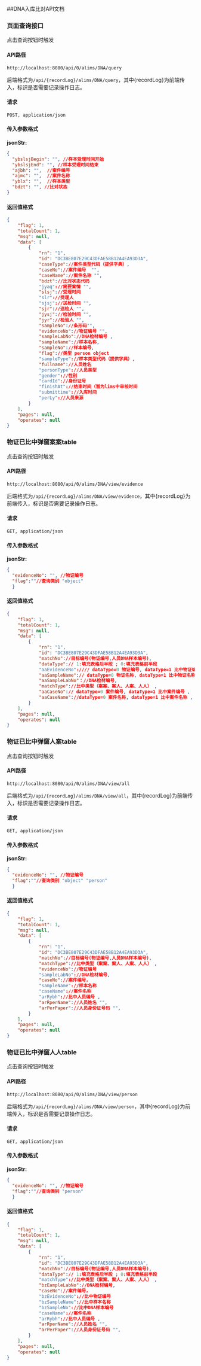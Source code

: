 ##DNA入库比对API文档

### 页面查询接口

点击查询按钮时触发

#### API路径

```http
http://localhost:8080/api/0/alims/DNA/query
```

后端格式为`/api/{recordLog}/alims/DNA/query`，其中{recordLog}为前端传入，标识是否需要记录操作日志。

#### 请求

```
POST, application/json
```

#### 传入参数格式
**jsonStr:**
```json
{
  "ybslsjBegin": "", //样本受理时间开始
  "ybslsjEnd": "", //样本受理时间结束
  "ajbh": "",  //案件编号
  "ajmc": "",  //案件名称
  "yblx": "",  //样本类型
  "bdzt": "", //比对状态
}
```

#### 返回值格式

```json
{
    "flag": 1,
    "totalCount": 1,
    "msg": null,
    "data": [
		{
			"rn": "1",
			"id": "DC3BE807E29C43DFAE58B12A4EA93D3A",
			"caseType"://案件类型代码（提供字典）,
			"caseNo"://案件编号  "",
			"caseName"://案件名称 "",
            "bdzt"://比对状态代码
            "jyaq"://简要案情 "",
            "slsj"://受理时间
            "slr"://受理人
			"sjsj"://送检时间 "",
			"sjr"://送检人 "",
			"jysj"://检验时间 "",
			"jyr"://检验人 "",
			"sampleNo"://条形码"",
			"evidenceNo"://物证编号 "",
			"sampleLabNo"://DNA检材编号 ,
			"sampleName"://样本名称,
			"sampleNo"://样本编号,
			"flag"://类型 person object
			"sampleType"://样本类型代码（提供字典）,
			"fullname"://人员姓名
			"personType"://人员类型
			"gender"://性别
			"cardId"://身份证号
			"finishAt"://结束时间（暂为lims中审核时间
			"submittime"://入库时间
			"perLy"://人员来源
		}
    ],
    "pages": null,
    "operates": null
}
```


### 物证已比中弹窗案案table

点击查询按钮时触发

#### API路径

```http
http://localhost:8080/api/0/alims/DNA/view/evidence
```

后端格式为`/api/{recordLog}/alims/DNA/view/evidence`，其中{recordLog}为前端传入，标识是否需要记录操作日志。

#### 请求

```
GET, application/json
```

#### 传入参数格式
**jsonStr:**
```json
{
  "evidenceNo": "", //物证编号
  "flag":""//查询类别 "object"
  }
```

#### 返回值格式

```json
{
    "flag": 1,
    "totalCount": 1,
    "msg": null,
    "data": [
		{
			"rn": "1",
			"id": "DC3BE807E29C43DFAE58B12A4EA93D3A",
			"matchNo"://目标编号(物证编号,人员DNA样本编号),
			"dataType":// 1:填充表格后半段 ; 0:填充表格前半段
			"aaEvidenceNo"://// dataType=0 物证编号, dataType=1 比中物证编号 ,
			"aaSampleName":// dataType=0 物证名称, dataType=1 比中物证名称 ,
			"aaSampleLabNo"：//DNA检材编号,
            "matchType"://比中类型（案案、案人、人案、人人） ,
			"aaCaseNo":// dataType=0 案件编号, dataType=1 比中案件编号 ,
			"aaCaseName"://dataType=0 案件名称, dataType=1 比中案件名称 ,
		}
    ],
    "pages": null,
    "operates": null
}
```

### 物证已比中弹窗人案table

点击查询按钮时触发

#### API路径

```http
http://localhost:8080/api/0/alims/DNA/view/all
```

后端格式为`/api/{recordLog}/alims/DNA/view/all`，其中{recordLog}为前端传入，标识是否需要记录操作日志。

#### 请求

```
GET, application/json
```

#### 传入参数格式
**jsonStr:**
```json
{
  "evidenceNo": "", //物证编号
  "flag":""//查询类别 "object" "person"
  }
```

#### 返回值格式

```json
{
    "flag": 1,
    "totalCount": 1,
    "msg": null,
    "data": [
		{
			"rn": "1",
			"id": "DC3BE807E29C43DFAE58B12A4EA93D3A",
			"matchNo"://目标编号(物证编号,人员DNA样本编号),
			"matchType"://比中类型（案案、案人、人案、人人） ,
			"evidenceNo"://物证编号
			"sampleLabNo"://DNA检材编号,
            "caseNo"://案件编号，
            "sampleName"://样本名称
            "caseName"://案件名称
			"arRybh"://比中人员编号 ,
			"arRperName"://人员姓名 "",
			"arPerPaper"://人员身份证号码 "",
		}
    ],
    "pages": null,
    "operates": null
}
````

### 物证已比中弹窗人人table

点击查询按钮时触发

#### API路径

```http
http://localhost:8080/api/0/alims/DNA/view/person
```

后端格式为`/api/{recordLog}/alims/DNA/view/person`，其中{recordLog}为前端传入，标识是否需要记录操作日志。

#### 请求

```
GET, application/json
```

#### 传入参数格式
**jsonStr:**
```json
{
  "evidenceNo": "", //物证编号
  "flag":""//查询类别 "person"
  }
```

#### 返回值格式

```json
{
    "flag": 1,
    "totalCount": 1,
    "msg": null,
    "data": [
		{
			"rn": "1",
			"id": "DC3BE807E29C43DFAE58B12A4EA93D3A",
			"matchNo"://目标编号(物证编号,人员DNA样本编号),
			"dataType":// 1:填充表格后半段 ; 0:填充表格前半段
			"matchType"://比中类型（案案、案人、人案、人人） ,
			"bzEampleLabNo"://DNA检材编号,
			"caseNo"://案件编号，
			"bzEvidenceNo"://比中物证编号
			"bzSampleName"://比中样本名称
			"bzSampleNo"://比中DNA样本编号
			"caseName"://案件名称
			"arRybh"://比中人员编号 ,
			"arRperName"://人员姓名 "",
			"arPerPaper"://人员身份证号码 "",
		}
    ],
    "pages": null,
    "operates": null
}
````